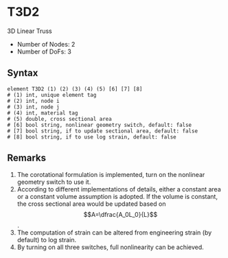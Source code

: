 # T3D2

3D Linear Truss

* Number of Nodes: 2
* Number of DoFs: 3

## Syntax

```
element T3D2 (1) (2) (3) (4) (5) [6] [7] [8]
# (1) int, unique element tag
# (2) int, node i
# (3) int, node j
# (4) int, material tag
# (5) double, cross sectional area
# [6] bool string, nonlinear geometry switch, default: false
# [7] bool string, if to update sectional area, default: false
# [8] bool string, if to use log strain, default: false
```

## Remarks

1. The corotational formulation is implemented, turn on the nonlinear geometry switch to use it.
2. According to different implementations of details, either a constant area or a constant volume assumption is adopted. If the volume is constant, the cross sectional area would be updated based on $$A=\dfrac{A_0L_0}{L}$$.
3. The computation of strain can be altered from engineering strain (by default) to log strain.
4. By turning on all three switches, full nonlinearity can be achieved.
